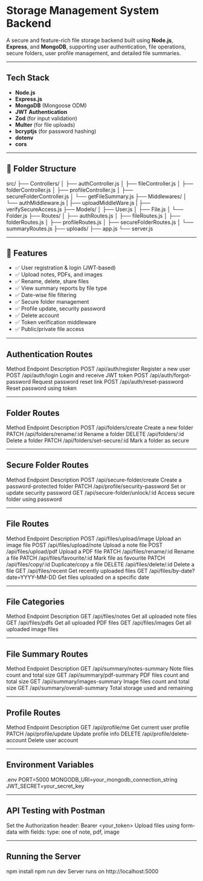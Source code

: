 #  Storage Management System Backend

A secure and feature-rich file storage backend built using **Node.js**, **Express**, and **MongoDB**, supporting user authentication, file operations, secure folders, user profile management, and detailed file summaries.

---

##  Tech Stack

- **Node.js**
- **Express.js**
- **MongoDB** (Mongoose ODM)
- **JWT Authentication**
- **Zod** (for input validation)
- **Multer** (for file uploads)
- **bcryptjs** (for password hashing)
- **dotenv**
- **cors**

---

## 📁 Folder Structure

src/
├── Controllers/
│ ├── authController.js
│ ├── fileController.js
│ ├── folderController.js
│ ├── profileController.js
│ ├── secureFolderController.js
│ └── getFileSummary.js
├── Middlewares/
│ └── authMiddleware.js
| ├── uploadMiddleWare.js
| ├── verifySecureAccess.js
├── Models/
│ ├── User.js
│ ├── File.js
│ └── Folder.js
├── Routes/
│ ├── authRoutes.js
│ ├── fileRoutes.js
│ ├── folderRoutes.js
│ ├── profileRoutes.js
│ ├── secureFolderRoutes.js
│ └── summaryRoutes.js
├── uploads/
├── app.js
└── server.js


---

## 🧠 Features

- ✅ User registration & login (JWT-based)
- ✅ Upload notes, PDFs, and images
- ✅ Rename, delete, share files
- ✅ View summary reports by file type
- ✅ Date-wise file filtering
- ✅ Secure folder management
- ✅ Profile update, security password
- ✅ Delete account
- ✅ Token verification middleware
- ✅ Public/private file access

---

## Authentication Routes

Method	Endpoint	Description
POST	/api/auth/register	Register a new user
POST	/api/auth/login	Login and receive JWT token
POST	/api/auth/forgot-password	Request password reset link
POST	/api/auth/reset-password	Reset password using token

---

## Folder Routes

Method	Endpoint	Description
POST	/api/folders/create	Create a new folder
PATCH	/api/folders/rename/:id	Rename a folder
DELETE	/api/folders/:id	Delete a folder
PATCH	/api/folders/set-secure/:id	Mark a folder as secure

---

## Secure Folder Routes

Method	Endpoint	Description
POST	/api/secure-folder/create	Create a password-protected folder
PATCH	/api/profile/security-password	Set or update security password
GET	/api/secure-folder/unlock/:id	Access secure folder using password

---

## File Routes

Method	Endpoint	Description
POST	/api/files/upload/image	Upload an image file
POST	/api/files/upload/note	Upload a note file
POST	/api/files/upload/pdf	Upload a PDF file
PATCH	/api/files/rename/:id	Rename a file
PATCH	/api/files/favourite/:id	Mark file as favourite
PATCH	/api/files/copy/:id	Duplicate/copy a file
DELETE	/api/files/delete/:id	Delete a file
GET	/api/files/recent	Get recently uploaded files
GET	/api/files/by-date?date=YYYY-MM-DD	Get files uploaded on a specific date

---

## File Categories 

Method	Endpoint	Description
GET	/api/files/notes	Get all uploaded note files
GET	/api/files/pdfs	Get all uploaded PDF files
GET	/api/files/images	Get all uploaded image files

---

##  File Summary Routes

Method	Endpoint	Description
GET	/api/summary/notes-summary	Note files count and total size
GET	/api/summary/pdf-summary	PDF files count and total size
GET	/api/summary/images-summary	Image files count and total size
GET	/api/summary/overall-summary	Total storage used and remaining

---

##  Profile Routes

Method	Endpoint	Description
GET	/api/profile/me	Get current user profile
PATCH	/api/profile/update	Update profile info
DELETE	/api/profile/delete-account	Delete user account

---

##  Environment Variables

.env
PORT=5000
MONGODB_URI=your_mongodb_connection_string
JWT_SECRET=your_secret_key

---

## API Testing with Postman

Set the Authorization header:
Bearer <your_token>
Upload files using form-data with fields:
type: one of note, pdf, image

---

## Running the Server

npm install
npm run dev
Server runs on http://localhost:5000


